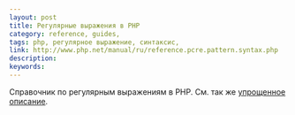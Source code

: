 ```yaml
---
layout: post
title: Регулярные выражения в PHP
category: reference, guides, 
tags: php, регулярное выражение, синтаксис, 
link: http://www.php.net/manual/ru/reference.pcre.pattern.syntax.php
description: 
keywords: 
---
```


<p>Справочник по регулярным выражениям в PHP. См. так же <a href="http://www.php.su/lessons/?lesson_17">упрощенное описание</a>.</p>

